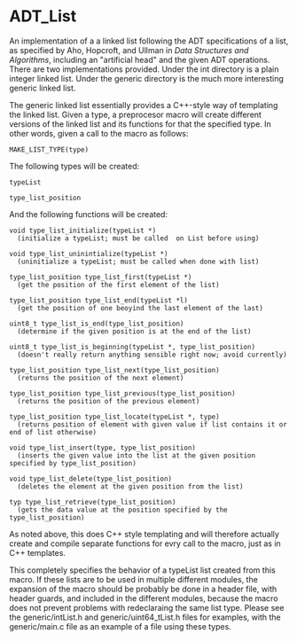 ADT_List
========

An implementation of a a linked list following the ADT specifications of a list, as specified by Aho, Hopcroft, and Ullman in *Data Structures and Algorithms*, including an "artificial head" and the given ADT operations. There are two implementations provided. Under the int directory is a plain integer linked list. Under the generic directory is the much more interesting generic linked list.

The generic linked list essentially provides a C++-style way of templating the linked list. Given a type, a preprocesor macro will create different versions of the linked list and its functions for that the specified type. In other words, given a call to the macro as follows:

    MAKE_LIST_TYPE(type)

The following types will be created:

    typeList
    
    type_list_position
  
And the following functions will be created:

    void type_list_initialize(typeList *)
      (initialize a typeList; must be called  on List before using)
  
    void type_list_uninintialize(typeList *)
      (uninitialize a typeList; must be called when done with list)
  
    type_list_position type_list_first(typeList *)
      (get the position of the first element of the list)
    
    type_list_position type_list_end(typeList *l)
      (get the position of one beoyind the last element of the last)
    
    uint8_t type_list_is_end(type_list_position)
      (determine if the given position is at the end of the list)
    
    uint8_t type_list_is_beginning(typeList *, type_list_position)
      (doesn't really return anything sensible right now; avoid currently)
    
    type_list_position type_list_next(type_list_position)
      (returns the position of the next element)
    
    type_list_position type_list_previous(type_list_position)
      (returns the position of the previous element)
    
    type_list_position type_list_locate(typeList *, type)
      (returns position of element with given value if list contains it or end of list otherwise)
      
    void type_list_insert(type, type_list_position)
      (inserts the given value into the list at the given position specified by type_list_position)
      
    void type_list_delete(type_list_position)
      (deletes the element at the given position from the list)
      
    typ type_list_retrieve(type_list_position)
      (gets the data value at the position specified by the type_list_position)
      
As noted above, this does C++ style templating and will therefore actually create and compile separate functions for evry call to the macro, just as in C++ templates.
      
This completely specifies the behavior of a typeList list created from this macro. If these lists are to be used in multiple different modules, the expansion of the macro should be probably be done in a header file, with header guards, and included in the different modules, because the macro does not prevent problems with redeclaraing the same list type. Please see the generic/intList.h and generic/uint64_tList.h files for examples, with the generic/main.c file as an example of a file using these types.
  
